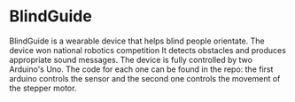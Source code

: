 # BlindGuide
BlindGuide is a wearable device that helps blind people orientate. 
The device won national robotics competition
It detects obstacles and produces appropriate sound messages. 
The device is fully controlled by two Arduino's Uno.
The code for each one can be found in the repo: the first arduino controls the sensor and the second one controls the movement of the stepper motor.
